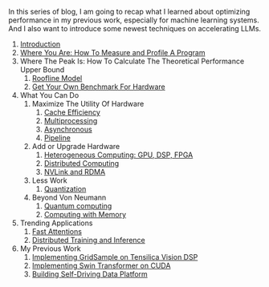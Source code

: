 In this series of blog, I am going to recap what I learned about optimizing performance in my previous work, especially for machine learning systems. And I also want to introduce some newest techniques on accelerating LLMs.

1. [Introduction](Introduction.md)
2. [Where You Are: How To Measure and Profile A Program]()
3. Where The Peak Is: How To Calculate The Theoretical Performance Upper Bound
	1. [Roofline Model]()
	2. [Get Your Own Benchmark For Hardware]()
4. What You Can Do
	1. Maximize The Utility Of Hardware
		1. [Cache Efficiency]()
		2. [Multiprocessing]()
		3. [Asynchronous]()
		4. [Pipeline]()
	2. Add or Upgrade Hardware
		1. [Heterogeneous Computing: GPU,  DSP, FPGA]()
		2. [Distributed Computing]()
		3. [NVLink and RDMA]()
	3. Less Work
		1. [Quantization]()
	4. Beyond Von Neumann
		1. [Quantum computing]()
		2. [Computing with Memory]()
5. Trending Applications
	1. [Fast Attentions]()
	2. [Distributed Training and Inference]()
6. My Previous Work
	1. [Implementing GridSample on Tensilica Vision DSP]()
	2. [Implementing Swin Transformer on CUDA]()
	3. [Building Self-Driving Data Platform]()


